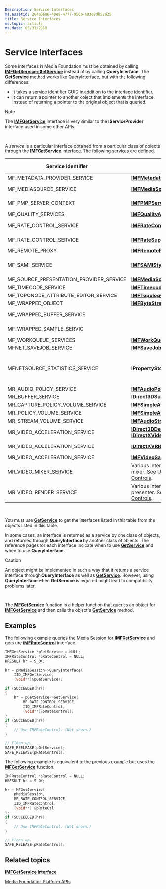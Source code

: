 ```yaml
---
Description: Service Interfaces
ms.assetid: 264a0e86-49e9-4777-956b-a83e9db52a25
title: Service Interfaces
ms.topic: article
ms.date: 05/31/2018
---
```


# Service Interfaces

Some interfaces in Media Foundation must be obtained by calling [**IMFGetService::GetService**](/windows/desktop/api/mfidl/nf-mfidl-imfgetservice-getservice) instead of by calling **QueryInterface**. The [**GetService**](/windows/desktop/api/mfidl/nn-mfidl-imfgetservice) method works like QueryInterface, but with the following differences:

-   It takes a service identifier GUID in addition to the interface identifier.
-   It can return a pointer to another object that implements the interface, instead of returning a pointer to the original object that is queried.

> [!Note]  
> The [**IMFGetService**](/windows/desktop/api/mfidl/nn-mfidl-imfgetservice) interface is very similar to the **IServiceProvider** interface used in some other APIs.

 

A *service* is a particular interface obtained from a particular class of objects through the [**IMFGetService**](/windows/desktop/api/mfidl/nn-mfidl-imfgetservice) interface. The following services are defined.



| Service identifier                          | Interface                                                                                                                                | Objects that might expose this service                                                                                                            |
|---------------------------------------------|------------------------------------------------------------------------------------------------------------------------------------------|---------------------------------------------------------------------------------------------------------------------------------------------------|
| MF\_METADATA\_PROVIDER\_SERVICE             | [**IMFMetadataProvider**](/windows/desktop/api/mfidl/nn-mfidl-imfmetadataprovider)                                                                                       | Media sources                                                                                                                                     |
| MF\_MEDIASOURCE\_SERVICE                    | [**IMFMediaSource**](/windows/desktop/api/mfidl/nn-mfidl-imfmediasource)                                                                                                 | Supported in Windows 8.1 and later.<br/>                                                                                                    |
| MF\_PMP\_SERVER\_CONTEXT                    | [**IMFPMPServer**](/windows/desktop/api/mfidl/nn-mfidl-imfpmpserver)                                                                                                     | Protected media path (PMP) Media Session.                                                                                                         |
| MF\_QUALITY\_SERVICES                       | [**IMFQualityAdvise**](/windows/desktop/api/mfidl/nn-mfidl-imfqualityadvise)                                                                                             | Media sources.                                                                                                                                    |
| MF\_RATE\_CONTROL\_SERVICE                  | [**IMFRateControl**](/windows/desktop/api/mfidl/nn-mfidl-imfratecontrol)                                                                                                 | Media sources, Media Session                                                                                                                      |
| MF\_RATE\_CONTROL\_SERVICE                  | [**IMFRateSupport**](/windows/desktop/api/mfidl/nn-mfidl-imfratesupport)                                                                                                 | Media sources, media sinks, Media Session                                                                                                         |
| MF\_REMOTE\_PROXY                           | [**IMFRemoteProxy**](/windows/desktop/api/mfidl/nn-mfidl-imfremoteproxy)                                                                                                 | Proxies for remote objects.                                                                                                                       |
| MF\_SAMI\_SERVICE                           | [**IMFSAMIStyle**](/windows/desktop/api/mfidl/nn-mfidl-imfsamistyle)                                                                                                     | Synchronized Accessible Media Interchange (SAMI) media source.                                                                                    |
| MF\_SOURCE\_PRESENTATION\_PROVIDER\_SERVICE | [**IMFMediaSourcePresentationProvider**](/windows/desktop/api/mfidl/nn-mfidl-imfmediasourcepresentationprovider)                                                         | Sequencer source                                                                                                                                  |
| MF\_TIMECODE\_SERVICE                       | [**IMFTimecodeTranslate**](/windows/desktop/api/mfidl/nn-mfidl-imftimecodetranslate)                                                                                     | ASF media source.                                                                                                                                 |
| MF\_TOPONODE\_ATTRIBUTE\_EDITOR\_SERVICE    | [**IMFTopologyNodeAttributeEditor**](/windows/desktop/api/mfidl/nn-mfidl-imftopologynodeattributeeditor)                                                                 | Media session                                                                                                                                     |
| MF\_WRAPPED\_OBJECT                         | [**IMFByteStream**](/windows/desktop/api/mfobjects/nn-mfobjects-imfbytestream)                                                                                                   | Wrapped objects                                                                                                                                   |
| MF\_WRAPPED\_BUFFER\_SERVICE                |                                                                                                                                          | Supported in Windows 8.1 and later.<br/>                                                                                                    |
| MF\_WRAPPED\_SAMPLE\_SERVIC                 |                                                                                                                                          | Supported in Windows 8.1 and later.<br/>                                                                                                    |
| MF\_WORKQUEUE\_SERVICES                     | [**IMFWorkQueueServices**](/windows/desktop/api/mfidl/nn-mfidl-imfworkqueueservices)                                                                                     | Media session                                                                                                                                     |
| MFNET\_SAVEJOB\_SERVICE                     | [**IMFSaveJob**](/windows/desktop/api/mfidl/nn-mfidl-imfsavejob)                                                                                                         | Byte streams                                                                                                                                      |
| MFNETSOURCE\_STATISTICS\_SERVICE            | **IPropertyStore**                                                                                                                       | Network source. Use this service to retrieve network statistics. See [**MFNETSOURCE\_STATISTICS Property**](mfnetsource-statistics-property.md). |
| MR\_AUDIO\_POLICY\_SERVICE                  | [**IMFAudioPolicy**](/windows/desktop/api/mfidl/nn-mfidl-imfaudiopolicy)                                                                                                 | Audio renderer                                                                                                                                    |
| MR\_BUFFER\_SERVICE                         | **IDirect3DSurface9**                                                                                                                    | DirectX surface buffers                                                                                                                           |
| MR\_CAPTURE\_POLICY\_VOLUME\_SERVICE        | [**IMFSimpleAudioVolume**](/windows/desktop/api/mfidl/nn-mfidl-imfsimpleaudiovolume)                                                                                     | Audio capture source                                                                                                                              |
| MR\_POLICY\_VOLUME\_SERVICE                 | [**IMFSimpleAudioVolume**](/windows/desktop/api/mfidl/nn-mfidl-imfsimpleaudiovolume)                                                                                     | Audio renderer                                                                                                                                    |
| MR\_STREAM\_VOLUME\_SERVICE                 | [**IMFAudioStreamVolume**](/windows/desktop/api/mfidl/nn-mfidl-imfaudiostreamvolume)                                                                                     | Audio renderer                                                                                                                                    |
| MR\_VIDEO\_ACCELERATION\_SERVICE            | [**IDirect3DDeviceManager9**](/windows/desktop/api/dxva2api/nn-dxva2api-idirect3ddevicemanager9), [**IDirectXVideoAccelerationService**](/windows/desktop/api/dxva2api/nn-dxva2api-idirectxvideoaccelerationservice) | Enhanced video renderer (EVR)                                                                                                                     |
| MR\_VIDEO\_ACCELERATION\_SERVICE            | [**IDirectXVideoMemoryConfiguration**](/windows/desktop/api/dxva2api/nn-dxva2api-idirectxvideomemoryconfiguration)                                                             | Input pins on the DirectShow EVR filter                                                                                                           |
| MR\_VIDEO\_ACCELERATION\_SERVICE            | [**IMFVideoSampleAllocator Interface**](/windows/desktop/api/mfidl/nn-mfidl-imfvideosampleallocator)                                                                     | EVR stream sinks.                                                                                                                                 |
| MR\_VIDEO\_MIXER\_SERVICE                   | Various interfaces exposed by the EVR mixer. See [Using the Video Mixer Controls](using-the-video-mixer-controls.md).                   | EVR                                                                                                                                               |
| MR\_VIDEO\_RENDER\_SERVICE                  | Various interfaces exposed by the EVR presenter. See [Using the Video Display Controls](using-the-video-display-controls.md).           | EVR                                                                                                                                               |



 

You must use [**GetService**](/windows/desktop/api/mfidl/nf-mfidl-imfgetservice-getservice) to get the interfaces listed in this table from the objects listed in this table.

In some cases, an interface is returned as a service by one class of objects, and returned through **QueryInterface** by another class of objects. The reference pages for each interface indicate when to use [**GetService**](/windows/desktop/api/mfidl/nf-mfidl-imfgetservice-getservice) and when to use **QueryInterface**.

> [!Caution]  
> An object might be implemented in such a way that it returns a service interface through **QueryInterface** as well as [**GetService**](/windows/desktop/api/mfidl/nf-mfidl-imfgetservice-getservice). However, using **QueryInterface** when **GetService** is required might lead to compatibility problems later.

 

The [**MFGetService**](/windows/desktop/api/mfidl/nf-mfidl-mfgetservice) function is a helper function that queries an object for [**IMFGetService**](/windows/desktop/api/mfidl/nn-mfidl-imfgetservice) and then calls the object's [**GetService**](/windows/desktop/api/mfidl/nf-mfidl-imfgetservice-getservice) method.

## Examples

The following example queries the Media Session for [**IMFGetService**](/windows/desktop/api/mfidl/nn-mfidl-imfgetservice) and gets the [**IMFRateControl**](/windows/desktop/api/mfidl/nn-mfidl-imfratecontrol) interface.


```C++
IMFGetService *pGetService = NULL;
IMFRateControl *pRateControl = NULL;
HRESULT hr = S_OK;

hr = pMediaSession->QueryInterface(
    IID_IMFGetService, 
    (void**)&pGetService);

if (SUCCEEDED(hr))
{
    hr = pGetService->GetService(
        MF_RATE_CONTROL_SERVICE, 
        IID_IMFRateControl,
        (void**)&pRateControl);
}
if (SUCCEEDED(hr))
{
    // Use IMFRateControl. (Not shown.)
}

// Clean up.
SAFE_REELEASE(pGetService);
SAFE_RELEASE(pRateControl);
```



The following example is equivalent to the previous example but uses the [**MFGetService**](/windows/desktop/api/mfidl/nf-mfidl-mfgetservice) function.


```C++
IMFRateControl *pRateControl = NULL;
HRESULT hr = S_OK;

hr = MFGetService(
    pMediaSession, 
    MF_RATE_CONTROL_SERVICE, 
    IID_IMFRateControl, 
    (void**) &pRateCtl 
); 
if (SUCCEEDED(hr))
{
    // Use IMFRateControl. (Not shown.)
}

// Clean up.
SAFE_RELEASE(pRateControl);
```



## Related topics

<dl> <dt>

[**IMFGetService Interface**](/windows/desktop/api/mfidl/nn-mfidl-imfgetservice)
</dt> <dt>

[Media Foundation Platform APIs](media-foundation-platform-apis.md)
</dt> </dl>

 

 




